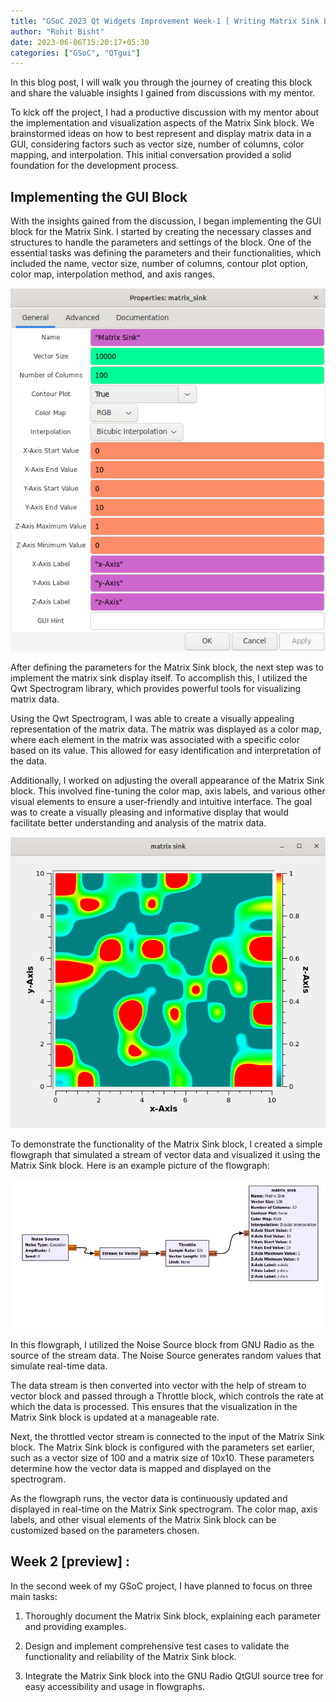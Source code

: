```yaml
---
title: "GSoC 2023 Qt Widgets Improvement Week-1 [ Writing Matrix Sink Block ]"
author: "Rohit Bisht"
date: 2023-06-06T15:20:17+05:30
categories: ["GSoC", "QTgui"]
---
```


In this blog post, I will walk you through the journey of creating this block and share the valuable insights I gained from discussions with my mentor.

To kick off the project, I had a productive discussion with my mentor about the implementation and visualization aspects of the Matrix Sink block. We brainstormed ideas on how to best represent and display matrix data in a GUI, considering factors such as vector size, number of columns, color mapping, and interpolation. This initial conversation provided a solid foundation for the development process.

## Implementing the GUI Block

With the insights gained from the discussion, I began implementing the GUI block for the Matrix Sink. I started by creating the necessary classes and structures to handle the parameters and settings of the block. One of the essential tasks was defining the parameters and their functionalities, which included the name, vector size, number of columns, contour plot option, color map, interpolation method, and axis ranges.

![Matrix Sink Parameters Screenshot](matrix_sink_parameters.png)

After defining the parameters for the Matrix Sink block, the next step was to implement the matrix sink display itself. To accomplish this, I utilized the Qwt Spectrogram library, which provides powerful tools for visualizing matrix data.

Using the Qwt Spectrogram, I was able to create a visually appealing representation of the matrix data. The matrix was displayed as a color map, where each element in the matrix was associated with a specific color based on its value. This allowed for easy identification and interpretation of the data.

Additionally, I worked on adjusting the overall appearance of the Matrix Sink block. This involved fine-tuning the color map, axis labels, and various other visual elements to ensure a user-friendly and intuitive interface. The goal was to create a visually pleasing and informative display that would facilitate better understanding and analysis of the matrix data.

![Matrix Sink Screenshot](matrix_sink.png)

To demonstrate the functionality of the Matrix Sink block, I created a simple flowgraph that simulated a stream of vector data and visualized it using the Matrix Sink block. Here is an example picture of the flowgraph:

![Flowgraph Screenshot](flowgraph.png)

In this flowgraph, I utilized the Noise Source block from GNU Radio as the source of the stream data. The Noise Source generates random values that simulate real-time data.

The data stream is then converted into vector with the help of stream to vector block and passed through a Throttle block, which controls the rate at which the data is processed. This ensures that the visualization in the Matrix Sink block is updated at a manageable rate.

Next, the throttled vector stream is connected to the input of the Matrix Sink block. The Matrix Sink block is configured with the parameters set earlier, such as a vector size of 100 and a matrix size of 10x10. These parameters determine how the vector data is mapped and displayed on the spectrogram.

As the flowgraph runs, the vector data is continuously updated and displayed in real-time on the Matrix Sink spectrogram. The color map, axis labels, and other visual elements of the Matrix Sink block can be customized based on the parameters chosen.


## Week 2 [preview] :

In the second week of my GSoC project, I have planned to focus on three main tasks: 

1. Thoroughly document the Matrix Sink block, explaining each parameter and providing examples.

2. Design and implement comprehensive test cases to validate the functionality and reliability of the Matrix Sink block.

3. Integrate the Matrix Sink block into the GNU Radio QtGUI source tree for easy accessibility and usage in flowgraphs.

